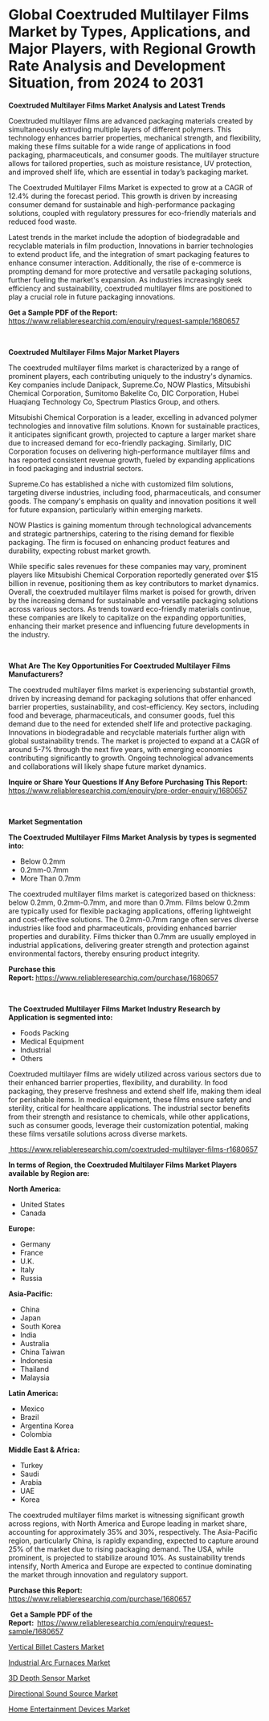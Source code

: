 <p><h1>Global Coextruded Multilayer Films Market by Types, Applications, and Major Players, with Regional Growth Rate Analysis and Development Situation, from 2024 to 2031</h1></p><p><strong>Coextruded Multilayer Films Market Analysis and Latest Trends</strong></p>
<p><p>Coextruded multilayer films are advanced packaging materials created by simultaneously extruding multiple layers of different polymers. This technology enhances barrier properties, mechanical strength, and flexibility, making these films suitable for a wide range of applications in food packaging, pharmaceuticals, and consumer goods. The multilayer structure allows for tailored properties, such as moisture resistance, UV protection, and improved shelf life, which are essential in today’s packaging market.</p><p>The Coextruded Multilayer Films Market is expected to grow at a CAGR of 12.4% during the forecast period. This growth is driven by increasing consumer demand for sustainable and high-performance packaging solutions, coupled with regulatory pressures for eco-friendly materials and reduced food waste. </p><p>Latest trends in the market include the adoption of biodegradable and recyclable materials in film production, Innovations in barrier technologies to extend product life, and the integration of smart packaging features to enhance consumer interaction. Additionally, the rise of e-commerce is prompting demand for more protective and versatile packaging solutions, further fueling the market's expansion. As industries increasingly seek efficiency and sustainability, coextruded multilayer films are positioned to play a crucial role in future packaging innovations.</p></p>
<p><strong>Get a Sample PDF of the Report:&nbsp;</strong> <a href="https://www.reliableresearchiq.com/enquiry/request-sample/1680657?utm_campaign=1257&utm_medium=2&utm_source=Github&utm_content=ia&utm_term=04102024&utm_id=coextruded-multilayer-films">https://www.reliableresearchiq.com/enquiry/request-sample/1680657</a></p>
<p>&nbsp;</p>
<p><strong>Coextruded Multilayer Films Major Market Players</strong></p>
<p><p>The coextruded multilayer films market is characterized by a range of prominent players, each contributing uniquely to the industry's dynamics. Key companies include Danipack, Supreme.Co, NOW Plastics, Mitsubishi Chemical Corporation, Sumitomo Bakelite Co, DIC Corporation, Hubei Huaqiang Technology Co, Spectrum Plastics Group, and others.</p><p>Mitsubishi Chemical Corporation is a leader, excelling in advanced polymer technologies and innovative film solutions. Known for sustainable practices, it anticipates significant growth, projected to capture a larger market share due to increased demand for eco-friendly packaging. Similarly, DIC Corporation focuses on delivering high-performance multilayer films and has reported consistent revenue growth, fueled by expanding applications in food packaging and industrial sectors.</p><p>Supreme.Co has established a niche with customized film solutions, targeting diverse industries, including food, pharmaceuticals, and consumer goods. The company's emphasis on quality and innovation positions it well for future expansion, particularly within emerging markets.</p><p>NOW Plastics is gaining momentum through technological advancements and strategic partnerships, catering to the rising demand for flexible packaging. The firm is focused on enhancing product features and durability, expecting robust market growth.</p><p>While specific sales revenues for these companies may vary, prominent players like Mitsubishi Chemical Corporation reportedly generated over $15 billion in revenue, positioning them as key contributors to market dynamics. Overall, the coextruded multilayer films market is poised for growth, driven by the increasing demand for sustainable and versatile packaging solutions across various sectors. As trends toward eco-friendly materials continue, these companies are likely to capitalize on the expanding opportunities, enhancing their market presence and influencing future developments in the industry.</p></p>
<p>&nbsp;</p>
<p><strong>What Are The Key Opportunities For Coextruded Multilayer Films Manufacturers?</strong></p>
<p><p>The coextruded multilayer films market is experiencing substantial growth, driven by increasing demand for packaging solutions that offer enhanced barrier properties, sustainability, and cost-efficiency. Key sectors, including food and beverage, pharmaceuticals, and consumer goods, fuel this demand due to the need for extended shelf life and protective packaging. Innovations in biodegradable and recyclable materials further align with global sustainability trends. The market is projected to expand at a CAGR of around 5-7% through the next five years, with emerging economies contributing significantly to growth. Ongoing technological advancements and collaborations will likely shape future market dynamics.</p></p>
<p><strong>Inquire or Share Your Questions If Any Before Purchasing This Report:</strong> <a href="https://www.reliableresearchiq.com/enquiry/pre-order-enquiry/1680657?utm_campaign=1257&utm_medium=2&utm_source=Github&utm_content=ia&utm_term=04102024&utm_id=coextruded-multilayer-films">https://www.reliableresearchiq.com/enquiry/pre-order-enquiry/1680657</a></p>
<p>&nbsp;</p>
<p><strong>Market Segmentation</strong></p>
<p><strong>The Coextruded Multilayer Films Market Analysis by types is segmented into:</strong></p>
<p><ul><li>Below 0.2mm</li><li>0.2mm-0.7mm</li><li>More Than 0.7mm</li></ul></p>
<p><p>The coextruded multilayer films market is categorized based on thickness: below 0.2mm, 0.2mm-0.7mm, and more than 0.7mm. Films below 0.2mm are typically used for flexible packaging applications, offering lightweight and cost-effective solutions. The 0.2mm-0.7mm range often serves diverse industries like food and pharmaceuticals, providing enhanced barrier properties and durability. Films thicker than 0.7mm are usually employed in industrial applications, delivering greater strength and protection against environmental factors, thereby ensuring product integrity.</p></p>
<p><strong>Purchase this Report:&nbsp;</strong><a href="https://www.reliableresearchiq.com/purchase/1680657?utm_campaign=1257&utm_medium=2&utm_source=Github&utm_content=ia&utm_term=04102024&utm_id=coextruded-multilayer-films">https://www.reliableresearchiq.com/purchase/1680657</a></p>
<p>&nbsp;</p>
<p><strong>The Coextruded Multilayer Films Market Industry Research by Application is segmented into:</strong></p>
<p><ul><li>Foods Packing</li><li>Medical Equipment</li><li>Industrial</li><li>Others</li></ul></p>
<p><p>Coextruded multilayer films are widely utilized across various sectors due to their enhanced barrier properties, flexibility, and durability. In food packaging, they preserve freshness and extend shelf life, making them ideal for perishable items. In medical equipment, these films ensure safety and sterility, critical for healthcare applications. The industrial sector benefits from their strength and resistance to chemicals, while other applications, such as consumer goods, leverage their customization potential, making these films versatile solutions across diverse markets.</p></p>
<p><a href="https://www.reliableresearchiq.com/coextruded-multilayer-films-r1680657?utm_campaign=1257&utm_medium=2&utm_source=Github&utm_content=ia&utm_term=04102024&utm_id=coextruded-multilayer-films">&nbsp;https://www.reliableresearchiq.com/coextruded-multilayer-films-r1680657</a></p>
<p><strong>In terms of Region, the Coextruded Multilayer Films Market Players available by Region are:</strong></p>
<p>
    <p> <strong> North America: </strong>
        <ul>
            <li>United States</li>
            <li>Canada</li>
        </ul>
        </p> 
    <p> <strong> Europe: </strong>
        <ul>
            <li>Germany</li>
            <li>France</li>
            <li>U.K.</li>
            <li>Italy</li>
            <li>Russia</li>
        </ul>
        </p> 
    <p> <strong> Asia-Pacific: </strong>
        <ul>
            <li>China</li>
            <li>Japan</li>
            <li>South Korea</li>
            <li>India</li>
            <li>Australia</li>
            <li>China Taiwan</li>
            <li>Indonesia</li>
            <li>Thailand</li>
            <li>Malaysia</li>
        </ul>
        </p> 
    <p> <strong> Latin America: </strong>
        <ul>
            <li>Mexico</li>
            <li>Brazil</li>
            <li>Argentina Korea</li>
            <li>Colombia</li>
        </ul>
        </p> 
    <p> <strong> Middle East & Africa: </strong>
        <ul>
            <li>Turkey</li>
            <li>Saudi</li>
            <li>Arabia</li>
            <li>UAE</li>
            <li>Korea</li>
        </ul>
    </p>
    </p>
<p><p>The coextruded multilayer films market is witnessing significant growth across regions, with North America and Europe leading in market share, accounting for approximately 35% and 30%, respectively. The Asia-Pacific region, particularly China, is rapidly expanding, expected to capture around 25% of the market due to rising packaging demand. The USA, while prominent, is projected to stabilize around 10%. As sustainability trends intensify, North America and Europe are expected to continue dominating the market through innovation and regulatory support.</p></p>
<p><strong>Purchase this Report: </strong><a href="https://www.reliableresearchiq.com/purchase/1680657?utm_campaign=1257&utm_medium=2&utm_source=Github&utm_content=ia&utm_term=04102024&utm_id=coextruded-multilayer-films">https://www.reliableresearchiq.com/purchase/1680657</a></p>
<p>&nbsp;<strong>Get a Sample PDF of the Report:&nbsp;&nbsp;</strong><a href="https://www.reliableresearchiq.com/enquiry/request-sample/1680657?utm_campaign=1257&utm_medium=2&utm_source=Github&utm_content=ia&utm_term=04102024&utm_id=coextruded-multilayer-films">https://www.reliableresearchiq.com/enquiry/request-sample/1680657</a></p>
<p><strong></strong></p>
<p><p><a href="https://github.com/Dritamusajz475/Market-Research-Report-List-1/blob/main/vertical-billet-casters-market.md?utm_campaign=1257&utm_medium=2&utm_source=Github&utm_content=ia&utm_term=04102024&utm_id=coextruded-multilayer-films">Vertical Billet Casters Market</a></p><p><a href="https://github.com/JavierDDowns/Market-Research-Report-List-1/blob/main/industrial-arc-furnaces-market.md?utm_campaign=1257&utm_medium=2&utm_source=Github&utm_content=ia&utm_term=04102024&utm_id=coextruded-multilayer-films">Industrial Arc Furnaces Market</a></p><p><a href="https://www.linkedin.com/pulse/3d-depth-sensor-industry-sector-market-dynamics-future-scenarios-bhcqe?utm_campaign=1257&utm_medium=2&utm_source=Github&utm_content=ia&utm_term=04102024&utm_id=coextruded-multilayer-films">3D Depth Sensor Market</a></p><p><a href="https://issuu.com/reportprime-2/docs/directional-sound-source-market-siz_df62f5e19306a0?utm_campaign=1257&utm_medium=2&utm_source=Github&utm_content=ia&utm_term=04102024&utm_id=coextruded-multilayer-films">Directional Sound Source Market</a></p><p><a href="https://www.linkedin.com/pulse/market-leaders-laggards-global-home-entertainment-devices-trends-7bzze?utm_campaign=1257&utm_medium=2&utm_source=Github&utm_content=ia&utm_term=04102024&utm_id=coextruded-multilayer-films">Home Entertainment Devices Market</a></p></p>